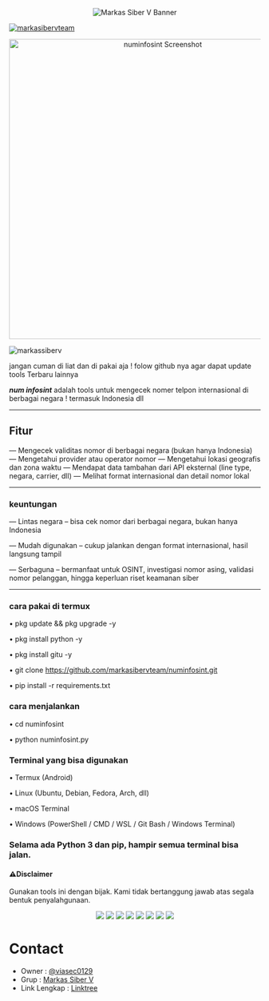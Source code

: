 <p align="center">
  <img src="https://e.top4top.io/p_35197usiy0.jpg" alt="Markas Siber V Banner" />
</p>

<p align="left"> <a href="https://github.com/ryo-ma/github-profile-trophy"><img src="https://github-profile-trophy.vercel.app/?username=markasibervteam" alt="markasibervteam" /></a> </p>

<p align="center">
  <img src="https://i.top4top.io/p_35190tv4m0.jpg" alt="numinfosint Screenshot" width="600"/>
</p>

<p align="left"> <img src="https://komarev.com/ghpvc/?username=markassiberv&label=Profile%20views&color=0e75b6&style=flat" alt="markassiberv" /> </p>

jangan cuman di liat dan di pakai aja ! folow github nya agar dapat update tools Terbaru lainnya 

***num infosint***
adalah tools untuk mengecek nomer telpon internasional di berbagai negara ! termasuk Indonesia dll

---

## Fitur

— Mengecek validitas nomor di berbagai negara (bukan hanya Indonesia)
— Mengetahui provider atau operator nomor
— Mengetahui lokasi geografis dan zona waktu
— Mendapat data tambahan dari API eksternal (line type, negara, carrier, dll)
— Melihat format internasional dan detail nomor lokal

---

### keuntungan

— Lintas negara – bisa cek nomor dari berbagai negara, bukan hanya Indonesia
 
— Mudah digunakan – cukup jalankan dengan format internasional, hasil langsung tampil

— Serbaguna – bermanfaat untuk OSINT, investigasi nomor asing, validasi nomor pelanggan, hingga keperluan riset keamanan siber

---

### cara pakai di termux 

• pkg update && pkg upgrade -y

• pkg install python -y

• pkg install gitu -y

• git clone https://github.com/markasibervteam/numinfosint.git

• pip install -r requirements.txt

### cara menjalankan 

• cd numinfosint

• python numinfosint.py

### Terminal yang bisa digunakan

• Termux (Android)

• Linux (Ubuntu, Debian, Fedora, Arch, dll)

• macOS Terminal

• Windows (PowerShell / CMD / WSL / Git Bash / Windows Terminal)

### Selama ada Python 3 dan pip, hampir semua terminal bisa jalan.


#### ⚠️Disclaimer
Gunakan tools ini dengan bijak.
Kami tidak bertanggung jawab atas segala bentuk penyalahgunaan.

<p align="center">
  <img src="https://img.shields.io/badge/Brave-FF1B2D?style=for-the-badge&logo=Brave&logoColor=white"/>
  <img src="https://img.shields.io/badge/Tor_Browser-7D4698?style=for-the-badge&logo=Tor-Browser&logoColor=white"/>
  <img src="https://img.shields.io/badge/tmux-1BB91F?style=for-the-badge&logo=tmux&logoColor=white"/>
  <img src="https://img.shields.io/badge/GIT-E44C30?style=for-the-badge&logo=git&logoColor=white"/>
  <img src="https://img.shields.io/badge/GitHub-100000?style=for-the-badge&logo=github&logoColor=white"/>
  <img src="https://img.shields.io/badge/Wireshark-1679A7?style=for-the-badge&logo=Wireshark&logoColor=white"/>
  <img src="https://img.shields.io/badge/burpsuite-FF6633?style=for-the-badge&logo=burpsuite&logoColor=white"/>
  <img src="https://img.shields.io/badge/metasploit-2596CD?style=for-the-badge&logo=metasploit&logoColor=white"/>
</p>

# Contact
- Owner : [@viasec0129](https://t.me/viasec0129)  
- Grup : [Markas Siber V](https://t.me/markassiberv)  
- Link Lengkap : [Linktree](https://linktr.ee/linklengkapkami)
